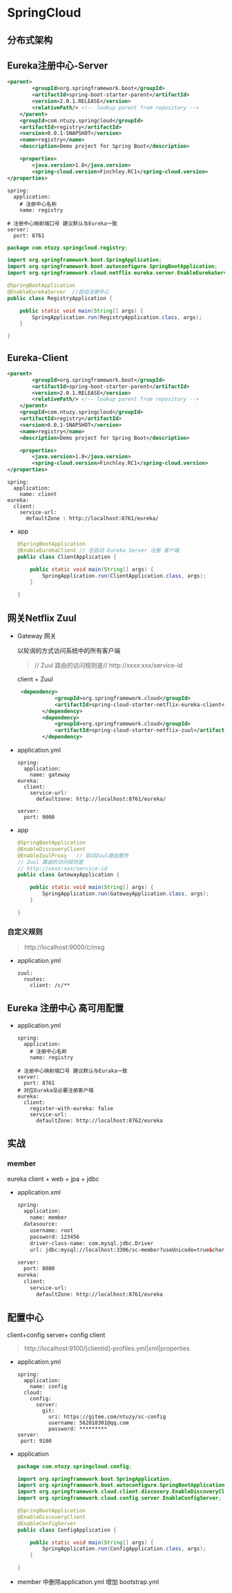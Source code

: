 # SpringCloud
## 分布式架构

## Eureka注册中心-Server

```xml
<parent>
        <groupId>org.springframework.boot</groupId>
        <artifactId>spring-boot-starter-parent</artifactId>
        <version>2.0.1.RELEASE</version>
        <relativePath/> <!-- lookup parent from repository -->
    </parent>
    <groupId>com.ntuzy.springcloud</groupId>
    <artifactId>registry</artifactId>
    <version>0.0.1-SNAPSHOT</version>
    <name>registry</name>
    <description>Demo project for Spring Boot</description>

    <properties>
        <java.version>1.8</java.version>
        <spring-cloud.version>Finchley.RC1</spring-cloud.version>
</properties>
```

```properties
spring:
  application:
    # 注册中心名称
    name: registry

# 注册中心映射端口号 建议默认与Eureka一致
server:
  port: 8761

```

```java
package com.ntuzy.springcloud.registry;

import org.springframework.boot.SpringApplication;
import org.springframework.boot.autoconfigure.SpringBootApplication;
import org.springframework.cloud.netflix.eureka.server.EnableEurekaServer;

@SpringBootApplication
@EnableEurekaServer  //启动注册中心
public class RegistryApplication {

    public static void main(String[] args) {
        SpringApplication.run(RegistryApplication.class, args);
    }

}

```

## Eureka-Client

```xml
<parent>
        <groupId>org.springframework.boot</groupId>
        <artifactId>spring-boot-starter-parent</artifactId>
        <version>2.0.1.RELEASE</version>
        <relativePath/> <!-- lookup parent from repository -->
    </parent>
    <groupId>com.ntuzy.springcloud</groupId>
    <artifactId>registry</artifactId>
    <version>0.0.1-SNAPSHOT</version>
    <name>registry</name>
    <description>Demo project for Spring Boot</description>

    <properties>
        <java.version>1.8</java.version>
        <spring-cloud.version>Finchley.RC1</spring-cloud.version>
</properties>
```

```properties
spring:
  application:
    name: client
eureka:
  client:
    service-url:
      defaultZone : http://localhost:8761/eureka/

```

+ app

  ```java
  @SpringBootApplication
  @EnableEurekaClient // 在启动 Eureka Server 注册 客户端
  public class ClientApplication {
  
      public static void main(String[] args) {
          SpringApplication.run(ClientApplication.class, args);
      }
  
  }
  ```

## 网关Netflix Zuul  

+ Gateway 网关

  以轮询的方式访问系统中的所有客户端

  > // Zuul 路由的访问规则是// http://xxxx:xxx/service-id

  client + Zuul

  ```xml
   <dependency>
              <groupId>org.springframework.cloud</groupId>
              <artifactId>spring-cloud-starter-netflix-eureka-client</artifactId>
          </dependency>
          <dependency>
              <groupId>org.springframework.cloud</groupId>
              <artifactId>spring-cloud-starter-netflix-zuul</artifactId>
          </dependency>
  ```

+ application.yml

  ```properties
  spring:
    application:
      name: gateway
  eureka:
    client:
      service-url:
        defaultzone: http://localhost:8761/eureka/
  
  server:
    port: 9000
  ```

+ app

  ```java
  @SpringBootApplication
  @EnableDiscoveryClient
  @EnableZuulProxy   // 启动Zuul路由服务
  // Zuul 路由的访问规则是
  // http://xxxx:xxx/service-id
  public class GatewayApplication {
  
      public static void main(String[] args) {
          SpringApplication.run(GatewayApplication.class, args);
      }
  
  }
  ```

### 自定义规则

>  http://localhost:9000/c/msg

+ application.yml

  ```properties
  zuul:
    routes:
      client: /c/**
  ```

## Eureka 注册中心 高可用配置

+ application.yml

  ```properties
  spring:
    application:
      # 注册中心名称
      name: registry
  
  # 注册中心映射端口号 建议默认与Euraka一致
  server:
    port: 8761
  # 对应Euraka没必要注册客户端
  eureka:
    client:
      register-with-eureka: false
      service-url:
        defaultZone: http://localhost:8762/eureka
  
  ```

## 实战

### member

eureka client + web + jpa + jdbc

+ application.xml

  ```xml
  spring:
    application:
      name: member
    datasource:
      username: root
      password: 123456
      driver-class-name: com.mysql.jdbc.Driver
      url: jdbc:mysql://localhost:3306/sc-member?useUnicode=true&characterEncoding=UTF-8&serverTimezone=UTC
  
  server:
    port: 8000
  eureka:
    client:
      service-url:
        defaultZone: http://localhost:8761/eureka
  
  ```

## 配置中心

client+config server+ config client

> http://localhost:9100/[clientid]-profiles.yml|xml|properties

+ application.yml

  ```properties
  spring:
    application:
      name: config
    cloud:
      config:
        server:
          git:
            uri: https://gitee.com/ntuzy/sc-config
            username: 562018301@qq.com
            password: *********
  server:
   port: 9100
  ```

+ application

  ```java
  package com.ntuzy.springcloud.config;
  
  import org.springframework.boot.SpringApplication;
  import org.springframework.boot.autoconfigure.SpringBootApplication;
  import org.springframework.cloud.client.discovery.EnableDiscoveryClient;
  import org.springframework.cloud.config.server.EnableConfigServer;
  
  @SpringBootApplication
  @EnableDiscoveryClient
  @EnableConfigServer
  public class ConfigApplication {
  
      public static void main(String[] args) {
          SpringApplication.run(ConfigApplication.class, args);
      }
  
  }
  ```

+ member 中删除application.yml 增加 bootstrap.yml

  

























